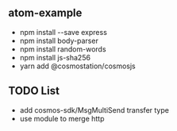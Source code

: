 ## atom-example
* npm install --save express
* npm install body-parser
* npm install random-words
* npm install js-sha256
* yarn add @cosmostation/cosmosjs

## TODO List
* add cosmos-sdk/MsgMultiSend transfer type
* use module to merge http